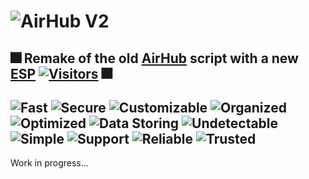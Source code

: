# ![AirHub V2](https://github.com/Exunys/AirHub-V2/assets/76539058/9d9e3bde-c431-42b1-b014-ed64d284447f) 
## 🎆 Remake of the old [AirHub](https://github.com/Exunys/AirHub) script with a new [ESP](https://github.com/Exunys/Exunys-ESP) [![Visitors](https://visitor-badge.laobi.icu/badge?page_id=Exunys.AirHub-V2&left_color=black&right_color=purple)](https://github.com/Exunys/AirHub-V2) 🎆
## ![Fast](https://img.shields.io/badge/Fast-blue) ![Secure](https://img.shields.io/badge/Secure-darkgreen) ![Customizable](https://img.shields.io/badge/Customizable-purple) ![Organized](https://img.shields.io/badge/Organized-red) ![Optimized](https://img.shields.io/badge/Optimized-darkblue) ![Data Storing](https://img.shields.io/badge/Data-Storing-green) ![Undetectable](https://img.shields.io/badge/Undetectable-violet) ![Simple](https://img.shields.io/badge/Simple-yellow) ![Support](https://img.shields.io/badge/Multiplatform-Support-darkred) ![Reliable](https://img.shields.io/badge/Reliable-lightblue) ![Trusted](https://img.shields.io/badge/Trusted-lightgreen)
Work in progress...

